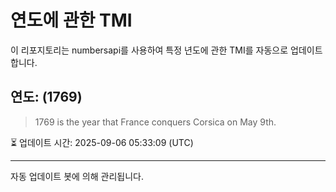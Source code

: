 
# 연도에 관한 TMI

이 리포지토리는 numbersapi를 사용하여 특정 년도에 관한 TMI를 자동으로 업데이트합니다.

## 연도: (1769)
> 1769 is the year that France conquers Corsica on May 9th.

⏳ 업데이트 시간: 2025-09-06 05:33:09 (UTC)

---
자동 업데이트 봇에 의해 관리됩니다.
